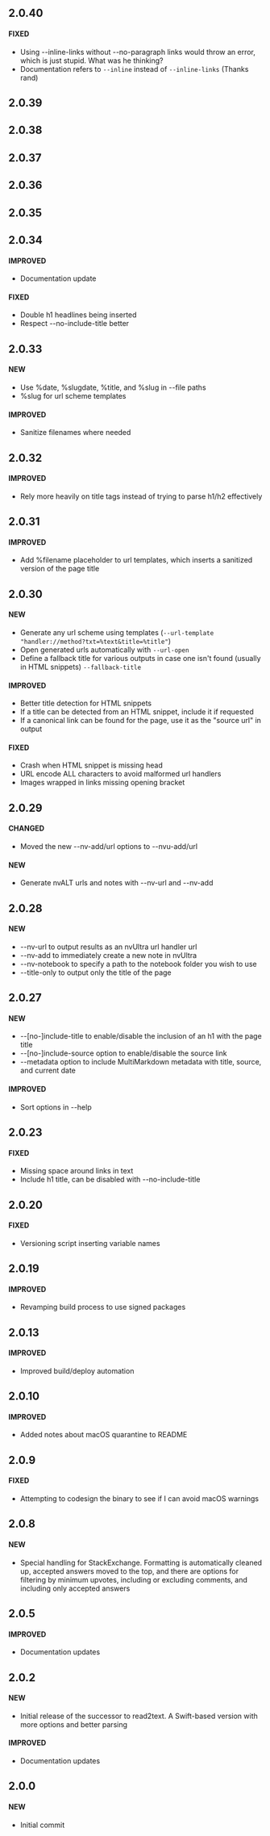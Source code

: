 ## 2.0.40

#### FIXED

- Using --inline-links without --no-paragraph links would throw an error, which is just stupid. What was he thinking?
- Documentation refers to `--inline` instead of `--inline-links` (Thanks rand)

## 2.0.39

## 2.0.38

## 2.0.37

## 2.0.36

## 2.0.35

## 2.0.34

#### IMPROVED

- Documentation update

#### FIXED

- Double h1 headlines being inserted
- Respect --no-include-title better

## 2.0.33

#### NEW

- Use %date, %slugdate, %title, and %slug in --file paths
- %slug for url scheme templates

#### IMPROVED

- Sanitize filenames where needed

## 2.0.32

#### IMPROVED

- Rely more heavily on title tags instead of trying to parse h1/h2 effectively

## 2.0.31

#### IMPROVED

- Add %filename placeholder to url templates, which inserts a sanitized version of the page title

## 2.0.30

#### NEW

- Generate any url scheme using templates (`--url-template "handler://method?txt=%text&title=%title"`)
- Open generated urls automatically with `--url-open`
- Define a fallback title for various outputs in case one isn't found (usually in HTML snippets) `--fallback-title`

#### IMPROVED

- Better title detection for HTML snippets
- If a title can be detected from an HTML snippet, include it if requested
- If a canonical link can be found for the page, use it as the "source url" in output

#### FIXED

- Crash when HTML snippet is missing head
- URL encode ALL characters to avoid malformed url handlers
- Images wrapped in links missing opening bracket

## 2.0.29

#### CHANGED

- Moved the new --nv-add/url options to --nvu-add/url

#### NEW

- Generate nvALT urls and notes with --nv-url and --nv-add

## 2.0.28

#### NEW

- --nv-url to output results as an nvUltra url handler url
- --nv-add to immediately create a new note in nvUltra
- --nv-notebook to specify a path to the notebook folder you wish to use
- --title-only to output only the title of the page

## 2.0.27

#### NEW

- --[no-]include-title to enable/disable the inclusion of an h1 with the page title
- --[no-]include-source option to enable/disable the source link
- --metadata option to include MultiMarkdown metadata with title, source, and current date

#### IMPROVED

- Sort options in --help

## 2.0.23

#### FIXED

- Missing space around links in text
- Include h1 title, can be disabled with --no-include-title

## 2.0.20

#### FIXED

- Versioning script inserting variable names

## 2.0.19

#### IMPROVED

- Revamping build process to use signed packages

## 2.0.13

#### IMPROVED

- Improved build/deploy automation

## 2.0.10

#### IMPROVED

- Added notes about macOS quarantine to README

## 2.0.9

#### FIXED

- Attempting to codesign the binary to see if I can avoid macOS warnings

## 2.0.8

#### NEW

- Special handling for StackExchange. Formatting is automatically cleaned up, accepted answers moved to the top, and there are options for filtering by minimum upvotes, including or excluding comments, and including only accepted answers

## 2.0.5

#### IMPROVED

- Documentation updates

## 2.0.2

#### NEW

- Initial release of the successor to read2text. A Swift-based version with more options and better parsing

#### IMPROVED

- Documentation updates

## 2.0.0

#### NEW

- Initial commit
